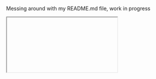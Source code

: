 Messing around with my README.md file, work in progress

<iframe>https://www.codewars.com/users/televisionia/badges/large</iframe>
